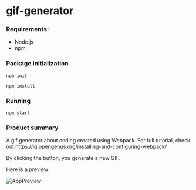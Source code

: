 # gif-generator

### Requirements:
* Node.js
* npm

### Package initialization
```
npm init
```
```
npm install
```

### Running 
```
npm start
```

### Product summary
A gif generator about coding created using Webpack. For full tutorial, check out https://iq.opengenus.org/installing-and-configuring-webpack/

By clicking the button, you generate a new GIF.

Here is a preview: 

![AppPreview](/AppGif.gif)